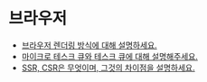 # 브라우저

- [브라우저 렌더링 방식에 대해 설명하세요.](https://github.com/4F4-Association/cheer4-study-1st/blob/main/Resources/%EB%B8%8C%EB%9D%BC%EC%9A%B0%EC%A0%80/Browser_rendering.md)
- [마이크로 테스크 큐와 테스크 큐에 대해 설명해주세요.](https://github.com/4F4-Association/cheer4-study-1st/blob/main/Resources/%EB%B8%8C%EB%9D%BC%EC%9A%B0%EC%A0%80/TaskQueue.md)
- [SSR, CSR은 무엇이며, 그것의 차이점을 설명하세요.](https://github.com/4F4-Association/cheer4-study-1st/blob/main/Resources/%EB%B8%8C%EB%9D%BC%EC%9A%B0%EC%A0%80/SSR_CSR.md)
